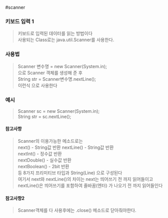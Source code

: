 #scanner
### 키보드 입력 1 
>키보드로 입력된 데이터를 읽는 방법이다  
>사용되는 Class로는 java.util.Scanner를 사용한다.

### 사용법
> Scanner 변수명 = new Scanner(System.in);  
> 으로 Scanner 객체를 생성해 준 후  
> String str = Scanner변수명.nextLine();  
> 이런식 으로 사용한다

### 예시
> Scanner sc = new Scanner(System.in);  
> String str = sc.nextLine();

#### 참고사항
> Scanner의 이용가능한 메소드로는  
> next() - String값 반환
> nextLine() - String값 반환  
> nextInt() - 정수값 반환  
> nextDouble() - 실수값 반환  
> nextBoolean() - 2bit 반환  
> 등 8가지 프리미티브 타입과 String(Line) 으로 구성된다  
> 여기서 next와 nextLine()의 차이는 next는 띄어쓰기 전 까지 읽어들이고  
> nextLine()은 띄어쓰기를 포함하여 줄바꿈(엔터) 가 나오기 전 까지 읽어들인다

#### 참고사항2
> Scanner객체를 다 사용후에는 .close() 메소드로 닫아줘야한다.  